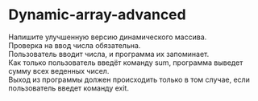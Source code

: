# Dynamic-array-advanced
Напишите улучшенную версию динамического массива.  
Проверка на ввод числа обязательна.  
Пользователь вводит числа, и программа их запоминает.  
Как только пользователь введёт команду sum, программа выведет сумму всех веденных чисел.  
Выход из программы должен происходить только в том случае, если пользователь введет команду exit.
